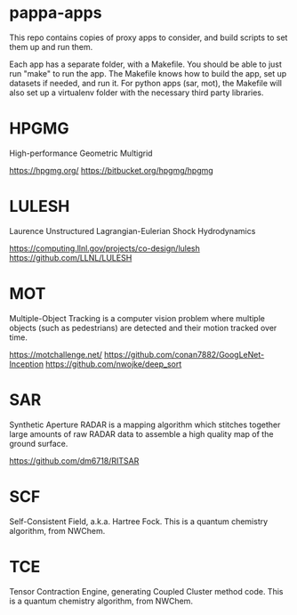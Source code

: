 # pappa-apps

This repo contains copies of proxy apps to consider, and build scripts
to set them up and run them.

Each app has a separate folder, with a Makefile.  You should be able to
just run "make" to run the app.  The Makefile knows how to build the
app, set up datasets if needed, and run it.  For python apps (sar,
mot), the Makefile will also set up a virtualenv folder with the
necessary third party libraries.


# HPGMG

High-performance Geometric Multigrid

https://hpgmg.org/
https://bitbucket.org/hpgmg/hpgmg

# LULESH

Laurence Unstructured Lagrangian-Eulerian Shock Hydrodynamics

https://computing.llnl.gov/projects/co-design/lulesh
https://github.com/LLNL/LULESH

# MOT

Multiple-Object Tracking is a computer vision problem where multiple
objects (such as pedestrians) are detected and their motion tracked
over time.

https://motchallenge.net/
https://github.com/conan7882/GoogLeNet-Inception
https://github.com/nwojke/deep_sort

# SAR

Synthetic Aperture RADAR is a mapping algorithm which stitches together
large amounts of raw RADAR data to assemble a high quality map of the
ground surface.

https://github.com/dm6718/RITSAR

# SCF

Self-Consistent Field, a.k.a. Hartree Fock.  This is a quantum chemistry
algorithm, from NWChem.

# TCE

Tensor Contraction Engine, generating Coupled Cluster method code.
This is a quantum chemistry algorithm, from NWChem.

